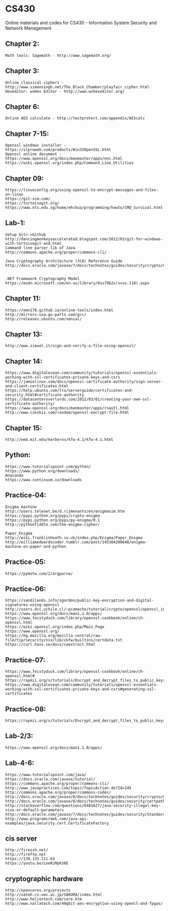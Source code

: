 # CS430
Online materials and codes for CS430 - Information System Security and Network Management

## Chapter 2:
	Math tools: Sagemath - http://www.sagemath.org/

## Chapter 3:
	Online classical ciphers - http://www.simonsingh.net/The_Black_Chamber/playfair_cipher.html
	Hexeditor: wxHex Editor - http://www.wxhexeditor.org/

## Chapter 6:
	Online AES calculate - http://testprotect.com/appendix/AEScalc

## Chapter 7-15:
	Openssl windows installer - https://slproweb.com/products/Win32OpenSSL.html
	Openssl online document - https://www.openssl.org/docs/manmaster/apps/enc.html
	https://wiki.openssl.org/index.php/Command_Line_Utilities


	
## Chapter 09:
	https://linuxconfig.org/using-openssl-to-encrypt-messages-and-files-on-linux
	https://git-scm.com/
	https://tortoisegit.org/
	https://www.ntu.edu.sg/home/ehchua/programming/howto/CMD_Survival.html
	
## Lab-1:
	Setup Git<->Github
	http://dancingmonkeysaccelerated.blogspot.com/2012/03/git-for-windows-with-tortoisegit-and.html
	Command line parser lib of Java
	http://commons.apache.org/proper/commons-cli/
	
	Java Cryptography Architecture (JCA) Reference Guide
	http://docs.oracle.com/javase/7/docs/technotes/guides/security/crypto/CryptoSpec.html#Cipher
	
	
	.NET Framework Cryptography Model
	https://msdn.microsoft.com/en-us/library/0ss79b2x(v=vs.110).aspx	
	
## Chapter 11:
	https://emn178.github.io/online-tools/index.html
	http://mirrors-usa.go-parts.com/gcc/
	http://releases.ubuntu.com/xenial/
	
## Chapter 13:
	http://www.zimuel.it/sign-and-verify-a-file-using-openssl/
	
## Chapter 14:
	https://www.digitalocean.com/community/tutorials/openssl-essentials-working-with-ssl-certificates-private-keys-and-csrs	https://jamielinux.com/docs/openssl-certificate-authority/sign-server-and-client-certificates.html
	https://help.ubuntu.com/lts/serverguide/certificates-and-security.html#certificate-authority
	https://datacenteroverlords.com/2012/03/01/creating-your-own-ssl-certificate-authority/
	https://www.openssl.org/docs/manmaster/apps/rsautl.html
	http://www.czeskis.com/random/openssl-encrypt-file.html
	
## Chapter 15:
	http://web.mit.edu/kerberos/kfw-4.1/kfw-4.1.html
	
## Python:
	https://www.tutorialspoint.com/python/
	https://www.python.org/downloads/
	Anaconda
	https://www.continuum.io/downloads
	
## Practice-04:
	Enigma machine
	http://users.telenet.be/d.rijmenants/en/enigmasim.htm
	https://pypi.python.org/pypi/crypto-enigma
	https://pypi.python.org/pypi/py-enigma/0.1
	http://pythonfiddle.com/the-enigma-cipher/
	
	Paper_Enigma
	http://wiki.franklinheath.co.uk/index.php/Enigma/Paper_Enigma	
	http://williamedwardscoder.tumblr.com/post/145304200648/enigma-machine-on-paper-and-python
	
## Practice-05:
	https://pymotw.com/2/argparse/
	
## Practice-06:
	https://sandilands.info/sgordon/public-key-encryption-and-digital-signatures-using-openssl
	http://users.dcc.uchile.cl/~pcamacho/tutorial/crypto/openssl/openssl_intro.html
	https://www.openssl.org/docs/man1.1.0/apps/
	https://www.feistyduck.com/library/openssl-cookbook/online/ch-openssl.html
	https://wiki.openssl.org/index.php/Main_Page
	https://www.openssl.org/
	https://hg.mozilla.org/mozilla-central/raw-file/tip/security/nss/lib/ckfw/builtins/certdata.txt
	https://curl.haxx.se/docs/caextract.html
	
## Practice-07:

	https://www.feistyduck.com/library/openssl-cookbook/online/ch-openssl.html#
	https://raymii.org/s/tutorials/Encrypt_and_decrypt_files_to_public_keys_via_the_OpenSSL_Command_Line.html
	https://www.digitalocean.com/community/tutorials/openssl-essentials-working-with-ssl-certificates-private-keys-and-csrs#generating-ssl-certificates
	
## Practice-08:
	https://raymii.org/s/tutorials/Encrypt_and_decrypt_files_to_public_keys_via_the_OpenSSL_Command_Line.html
	
	
## Lab-2/3:
	https://www.openssl.org/docs/man1.1.0/apps/
	
## Lab-4-6:
	https://www.tutorialspoint.com/java/
	https://docs.oracle.com/javase/tutorial/
	https://commons.apache.org/proper/commons-cli/
	http://www.javapractices.com/topic/TopicAction.do?Id=245
	http://commons.apache.org/proper/commons-codec/
	http://docs.oracle.com/javase/8/docs/technotes/guides/security/crypto/CryptoSpec.html#Cipher
	http://docs.oracle.com/javase/8/docs/technotes/guides/security/certpath/CertPathProgGuide.html
	http://stackoverflow.com/questions/6481627/java-security-illegal-key-size-or-default-parameters
	http://docs.oracle.com/javase/7/docs/technotes/guides/security/StandardNames.html
	http://www.programcreek.com/java-api-examples/java.security.cert.CertificateFactory
	
## cis server
	http://firessh.net/
	http://fireftp.net
	https://139.135.111.63
	https://youtu.be/LoeRzMpkS6E
	
## cryptographic hardware
	http://opencores.org/projects
	http://satoh.cs.uec.ac.jp/SAKURA/index.html
	http://www.heliontech.com/core.htm
	http://www.nallatech.com/40gbit-aes-encryption-using-opencl-and-fpgas/
